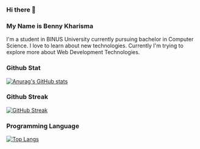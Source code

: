 ### Hi there 👋
### My Name is Benny Kharisma

I'm a student in BINUS University currently pursuing bachelor in Computer Science. I love to learn about new technologies. Currently I'm trying to explore more about Web Development Technologies.

### Github Stat
[![Anurag's GitHub stats](https://github-readme-stats.vercel.app/api?username=Xcaliburx&show_icons=true&theme=radical)](https://github.com/anuraghazra/github-readme-stats)

### Github Streak
[![GitHub Streak](https://github-readme-streak-stats.herokuapp.com/?user=Xcaliburx&theme=dark)](https://git.io/streak-stats)

### Programming Language
[![Top Langs](https://github-readme-stats.vercel.app/api/top-langs/?username=Xcaliburx&langs_count=8&layout=compact&card_width=1000&theme=radical)](https://github.com/anuraghazra/github-readme-stats)
<!--
**Xcaliburx/Xcaliburx** is a ✨ _special_ ✨ repository because its `README.md` (this file) appears on your GitHub profile.

Here are some ideas to get you started:

- 🔭 I’m currently working on ...
- 🌱 I’m currently learning ...
- 👯 I’m looking to collaborate on ...
- 🤔 I’m looking for help with ...
- 💬 Ask me about ...
- 📫 How to reach me: ...
- 😄 Pronouns: ...
- ⚡ Fun fact: ...
-->
